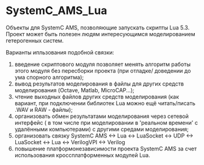 # SystemC_AMS_Lua
Объекты для SystemC AMS, позволяющие запускать скрипты Lua 5.3. Проект может быть полезен людям интересующимся моделированием гетерогенных систем.

Варианты ипльзования подобной связки:
1) введение скриптового модуля позволяет менять алгоритм работы этого модуля без пересборки проекта (при отладке/ доведении до ума спорного алгоритма);
2) вывод результатов моделирования в файлы для других средств моделирования (Octave, Matlab, MicroCAP...);
3) чтение выходных файлов других средств моделирования (как вариант, при подключении библиотек Lua можно ещё читать/писать .WAV и RAW - файлы);
4) организовать обмен результатами моделирования через сетевой интерфейс ( в том числе при моделировании в 'реальном времени' с удалёнными компьютерами) с другими средами моделирования;
5) организовать связку SystemC AMS <-> Lua <-> LuaSocket <-> UDP <-> LuaSocket <-> Lua <-> VerilogVPI <-> Verilog
6) повышение платформонезависимости проекта SystemC AMS за счет использования кроссплатформенных модулей Lua.
